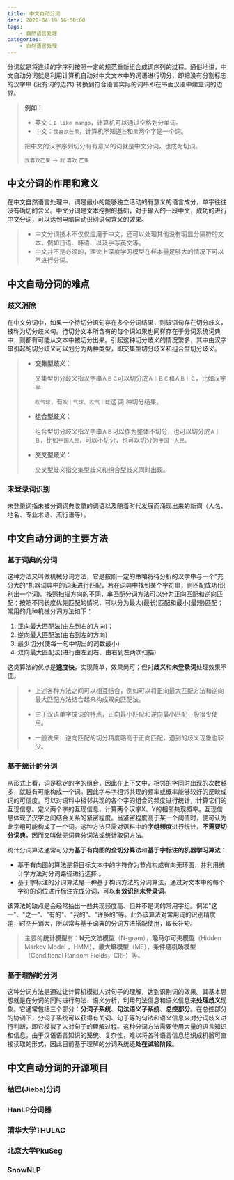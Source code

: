 ```yaml
---
title: 中文自动分词
date: 2020-04-19 16:50:00
tags:
    - 自然语言处理
categories: 
    - 自然语言处理
---
```


分词就是将连续的字序列按照一定的规范重新组合成词序列的过程。通俗地讲，中文自动分词就是利用计算机自动对中文文本中的词语进行切分，即把没有分割标志的汉字串 (没有词的边界) 转换到符合语言实际的词串即在书面汉语中建立词的边界。

<!-- more -->

> **例如：**
>
> - 英文：`I like mango`，计算机可以通过空格划分单词。
> - 中文：`我喜欢芒果`，计算机不知道`芒`和`果`两个字是一个词。
>
> 把中文的汉字序列切分有有意义的词就是中文分词，也成为切词。
>
> `我喜欢芒果` → `我` `喜欢` `芒果`

## 中文分词的作用和意义

在中文自然语言处理中，词是最小的能够独立活动的有意义的语言成分，单字往往没有确切的含义。中文分词是文本挖掘的基础，对于输入的一段中文，成功的进行中文分词，可以达到电脑自动识别语句含义的效果。

> - 中文分词技术不仅仅应用于中文，还可以处理其他没有明显分隔符的文本，例如日语、韩语、以及手写英文等。
> - 中文并不是必须的，理论上深度学习模型在样本量足够大的情况下可以不进行分词。

## 中文自动分词的难点

### 歧义消除

在中文分词中，如果一个待切分语句存在多个分词结果，则该语句存在切分歧义，被称为切分歧义句。待切分文本所含有的每个词如果也同样存在于分词系统词典中，则都有可能从文本中被切分出来。引起这种切分歧义的情况繁多，其中由汉字串引起的切分歧义可以划分为两种类型，即交集型切分歧义和组合型切分歧义。

> - **交集型歧义：**
>
>   交集型切分歧义指汉字串`ＡＢＣ`可以切分成`Ａ｜ＢＣ`和`ＡＢ｜Ｃ`，比如汉字串
>
>   `吹气球`，有`吹｜气球`、`吹气｜球`这 两 种切分结果。
>
> - **组合型歧义：**
>
>   组合型切分歧义指汉字串`ＡＢ`可以作为整体不切分，也可以切分成`Ａ｜Ｂ`，比如`中国人民`，可以不切分，也可以切分为`中国｜人民`。
>
> - **交叉型歧义：**
>
>   交叉型歧义指交集型歧义和组合型歧义同时出现。
>

### 未登录词识别

未登录词指未被分词词典收录的词语以及随着时代发展而涌现出来的新词（人名、地名、专业术语、流行语等）。

## 中文自动分词的主要方法

### 基于词典的分词

这种方法又叫做机械分词方法，它是按照一定的策略将待分析的汉字串与一个”充分大的“机器词典中的词条进行匹配，若在词典中找到某个字符串，则匹配成功(识别出一个词)。按照扫描方向的不同，串匹配分词方法可以分为正向匹配和逆向匹配；按照不同长度优先匹配的情况，可以分为最大(最长)匹配和最小(最短)匹配；常用的几种机械分词方法如下：

1. 正向最大匹配法(由左到右的方向)；
2. 逆向最大匹配法(由右到左的方向)
3. 最少切分(使每一句中切出的词数最小)
4. 双向最大匹配法(进行由左到右、由右到左两次扫描)

这类算法的优点是**速度快**，实现简单，效果尚可；但对**歧义**和**未登录词**处理效果不佳。

> - 上述各种方法之间可以相互结合，例如可以将正向最大匹配方法和逆向最大匹配方法结合起来构成双向匹配法。
>
> - 由于汉语单字成词的特点，正向最小匹配和逆向最小匹配一般很少使用。
>
> - 一般说来，逆向匹配的切分精度略高于正向匹配，遇到的歧义现象也较少。

### 基于统计的分词

从形式上看，词是稳定的字的组合，因此在上下文中，相邻的字同时出现的次数越多，就越有可能构成一个词。因此字与字相邻共现的频率或概率能够较好的反映成词的可信度。可以对语料中相邻共现的各个字的组合的频度进行统计，计算它们的互现信息。定义两个字的互现信息，计算两个汉字X、Y的相邻共现概率。互现信息体现了汉字之间结合关系的紧密程度。当紧密程度高于某一个阈值时，便可认为此字组可能构成了一个词。这种方法只需对语料中的**字组频度**进行统计，**不需要切分词典**，因而又叫做无词典分词法或统计取词方法。

统计分词算法通常可分为**基于有向图的全切分算法**和**基于字标注的机器学习算法**：

- 基于有向图的算法是将目标文本中的字符作为节点构成有向无环图，并利用统计学方法对分词路径进行选择 。
- 基于字标注的分词算法是一种基于构词方法的分词算法，通过对文本中的每个字符的词位进行标注完成分词，可以**有效识别未登录词**。

该算法的缺点是会经常抽出一些共现频度高、但并不是词的常用字组。例如"这一"、"之一"、"有的"、"我的"、"许多的"等。此外该算法对常用词的识别精度差，时空开销大，所以常与基于词典的分词方法搭配使用，取长补短。

> 主要的**统计模型**有：**N元文法模型**（N-gram），**隐马尔可夫模型**（Hidden Markov Model ，HMM），**最大熵模型**（ME），**条件随机场模型**（Conditional Random Fields，CRF）等。

### 基于理解的分词

这种分词方法是通过让计算机模拟人对句子的理解，达到识别词的效果。其基本思想就是在分词的同时进行句法、语义分析，利用句法信息和语义信息来**处理歧义**现象。它通常包括三个部分：**分词子系统**、**句法语义子系统**、**总控部分**。在总控部分的协调下，分词子系统可以获得有关词、句子等的句法和语义信息来对分词歧义进行判断，即它模拟了人对句子的理解过程。这种分词方法需要使用大量的语言知识和信息。由于汉语语言知识的笼统、复杂性，难以将各种语言信息组织成机器可直接读取的形式，因此目前基于理解的分词系统还**处在试验阶段**。

## 中文自动分词的开源项目

### 结巴(Jieba)分词

### HanLP分词器

### 清华大学THULAC

### 北京大学PkuSeg

### SnowNLP